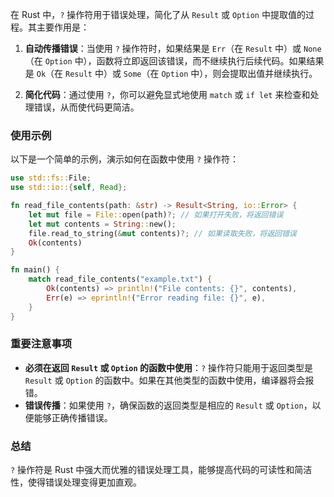 在 Rust 中，`?` 操作符用于错误处理，简化了从 `Result` 或 `Option` 中提取值的过程。其主要作用是：

1. **自动传播错误**：当使用 `?` 操作符时，如果结果是 `Err`（在 `Result` 中）或 `None`（在 `Option` 中），函数将立即返回该错误，而不继续执行后续代码。如果结果是 `Ok`（在 `Result` 中）或 `Some`（在 `Option` 中），则会提取出值并继续执行。

2. **简化代码**：通过使用 `?`，你可以避免显式地使用 `match` 或 `if let` 来检查和处理错误，从而使代码更简洁。

### 使用示例

以下是一个简单的示例，演示如何在函数中使用 `?` 操作符：

```rust
use std::fs::File;
use std::io::{self, Read};

fn read_file_contents(path: &str) -> Result<String, io::Error> {
    let mut file = File::open(path)?; // 如果打开失败，将返回错误
    let mut contents = String::new();
    file.read_to_string(&mut contents)?; // 如果读取失败，将返回错误
    Ok(contents)
}

fn main() {
    match read_file_contents("example.txt") {
        Ok(contents) => println!("File contents: {}", contents),
        Err(e) => eprintln!("Error reading file: {}", e),
    }
}
```

### 重要注意事项

- **必须在返回 `Result` 或 `Option` 的函数中使用**：`?` 操作符只能用于返回类型是 `Result` 或 `Option` 的函数中。如果在其他类型的函数中使用，编译器将会报错。
- **错误传播**：如果使用 `?`，确保函数的返回类型是相应的 `Result` 或 `Option`，以便能够正确传播错误。

### 总结

`?` 操作符是 Rust 中强大而优雅的错误处理工具，能够提高代码的可读性和简洁性，使得错误处理变得更加直观。
